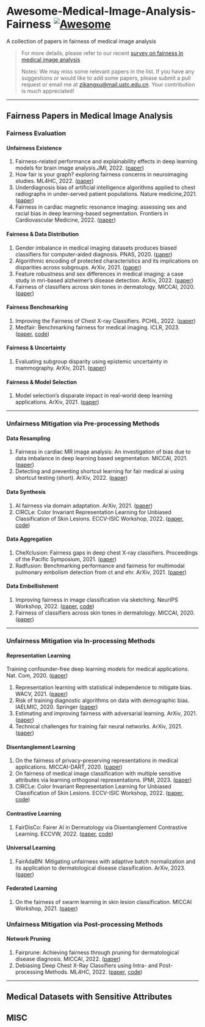 # Awesome-Medical-Image-Analysis-Fairness [![Awesome](https://cdn.rawgit.com/sindresorhus/awesome/d7305f38d29fed78fa85652e3a63e154dd8e8829/media/badge.svg)](https://github.com/sindresorhus/awesome)
A collection of papers in fairness of medical image analysis

> For more details, please refer to our recent [survey on fairness in medical image analysis](https://arxiv.org/abs/2209.13177)
> 
> Notes: We may miss some relevant papers in the list. If you have any suggestions or would like to add some papers, please submit a pull request or email me at zikangxu@mail.ustc.edu.cn. Your contribution is much appreciated!
---
## Fairness Papers in Medical Image Analysis
### Fairness Evaluation
#### Unfairness Existence
1. Fairness-related performance and explainability effects in deep learning models for brain image analysis.JMI, 2022. ([paper](https://www.spiedigitallibrary.org/journals/journal-of-medical-imaging/volume-9/issue-6/061102/Fairness-related-performance-and-explainability-effects-in-deep-learning-models/10.1117/1.JMI.9.6.061102.short?SSO=1))
2. How fair is your graph? exploring fairness concerns in neuroimaging studies. ML4HC, 2022. ([paper](https://www.mlforhc.org/s/61-MHLC_61_Camera_Ready.pdf))
3. Underdiagnosis bias of artificial intelligence algorithms applied to chest radiographs in under-served patient populations. Nature medicine,2021. ([paper](https://www.nature.com/articles/s41591-021-01595-0))
4. Fairness in cardiac magnetic resonance imaging: assessing sex and racial bias in deep learning-based segmentation. Frontiers in Cardiovascular Medicine, 2022. ([paper](https://www.frontiersin.org/articles/10.3389/fcvm.2022.859310/full?&utm_source=Email_to_authors_&utm_medium=Email&utm_content=T1_11.5e1_author&utm_campaign=Email_publication&field=&journalName=Frontiers_in_Cardiovascular_Medicine&id=859310))

#### Fairness & Data Distribution
1. Gender imbalance in medical imaging datasets produces biased classifiers for computer-aided diagnosis. PNAS, 2020. ([paper](https://www.pnas.org/doi/full/10.1073/pnas.1919012117))
2. Algorithmic encoding of protected characteristics and its implications on disparities across subgroups. ArXiv, 2021. ([paper](https://arxiv.org/abs/2110.14755))
3. Feature robustness and sex differences in medical imaging: a case study in mri-based alzheimer’s disease detection. ArXiv, 2022. ([paper](https://arxiv.org/pdf/2204.01737))
4. Fairness of classifiers across skin tones in dermatology. MICCAI, 2020. ([paper](http://krvarshney.github.io/pubs/KinyanjuiOCCPSV_miccai2020.pdf))

#### Fairness Benchmarking
1. Improving the Fairness of Chest X-ray Classifiers. PCHIL, 2022. ([paper](https://proceedings.mlr.press/v174/zhang22a/zhang22a.pdf))
2. Medfair: Benchmarking fairness for medical imaging. ICLR, 2023. ([paper](https://arxiv.org/abs/2210.01725), [code](https://github.com/ys-zong/MEDFAIR))

#### Fairness & Uncertainty
1. Evaluating subgroup disparity using epistemic uncertainty in mammography. ArXiv, 2021. ([paper](https://arxiv.org/abs/2107.02716))

#### Fairness & Model Selection
1. Model selection’s disparate impact in real-world deep learning applications. ArXiv, 2021. ([paper](https://arxiv.org/abs/2104.00606))

---
### Unfairness Mitigation via Pre-processing Methods
#### Data Resampling
1. Fairness in cardiac MR image analysis: An investigation of bias due to data imbalance in deep learning based segmentation. MICCAI, 2021. ([paper](https://link.springer.com/chapter/10.1007/978-3-030-87199-4_39))
2. Detecting and preventing shortcut learning for fair medical ai using shortcut testing (short). ArXiv, 2022. ([paper](https://arxiv.org/pdf/2207.10384))

#### Data Synthesis
1. AI fairness via domain adaptation. ArXiv, 2021. ([paper](https://arxiv.org/pdf/2104.01109))
2.  CIRCLe: Color Invariant Representation Learning for Unbiased Classification of Skin Lesions. ECCV-ISIC Workshop, 2022. ([paper](https://link.springer.com/chapter/10.1007/978-3-031-25069-9_14), [code](https://github.com/sfu-mial/CIRCLe))

#### Data Aggregation
1.  CheXclusion: Fairness gaps in deep chest X-ray classifiers. Proceedings of the Pacific Symposium, 2021. ([paper](https://healthyml.org/publication/seyyed-2020-chexclusion/))
2. Radfusion: Benchmarking performance and fairness for multimodal pulmonary embolism detection from ct and ehr. ArXiv, 2021. ([paper](https://arxiv.org/abs/2111.11665))

#### Data Embellishment
1. Improving fairness in image classification via sketching. NeurIPS Workshop, 2022. ([paper](https://openreview.net/forum?id=Rq2vt3tnAK9), [code](https://github.com/ubc-tea/Improving-Fairness-in-Image-Classification-via-Sketching))
2. Fairness of classifiers across skin tones in dermatology. MICCAI, 2020. ([paper](https://www.springerprofessional.de/en/fairness-of-classifiers-across-skin-tones-in-dermatology/18443500))

---
### Unfairness Mitigation via In-processing Methods
#### Representation Learning
Training confounder-free deep learning models for medical applications. Nat. Com, 2020. ([paper](https://pubmed.ncbi.nlm.nih.gov/33243992/))
1. Representation learning with statistical independence to mitigate bias. WACV, 2021. ([paper](https://openaccess.thecvf.com/content/WACV2021/papers/Adeli_Representation_Learning_With_Statistical_Independence_to_Mitigate_Bias_WACV_2021_paper.pdf))
2. Risk of training diagnostic algorithms on data with demographic bias. IAELMIC, 2020. Springer ([paper](https://dl.acm.org/doi/abs/10.1007/978-3-030-61166-8_20))
3. Estimating and improving fairness with adversarial learning. ArXiv, 2021. ([paper](https://oecd.ai/fr/catalogue/metric-use-cases/estimating-and-improving-fairness-with-adversarial-learning))
4. Technical challenges for training fair neural networks. ArXiv, 2021. ([paper](https://arxiv.org/pdf/2102.06764))

#### Disentanglement Learning
1. On the fairness of privacy-preserving representations in medical applications. MICCAI-DART, 2020. ([paper](https://www.springerprofessional.de/on-the-fairness-of-privacy-preserving-representations-in-medical/18418170))
2. On fairness of medical image classification with multiple sensitive attributes via learning orthogonal representations. IPMI, 2023. ([paper](https://arxiv.org/pdf/2301.01481))
3. CIRCLe: Color Invariant Representation Learning for Unbiased Classification of Skin Lesions. ECCV-ISIC Workshop, 2022. ([paper](https://link.springer.com/chapter/10.1007/978-3-031-25069-9_14), [code](https://github.com/sfu-mial/CIRCLe))

#### Contrastive Learning
1. FairDisCo: Fairer AI in Dermatology via Disentanglement Contrastive Learning. ECCVW, 2022. ([paper](https://arxiv.org/pdf/2208.10013), [code](https://github.com/siyi-wind/FairDisCo))

#### Universal Learning
1. FairAdaBN: Mitigating unfairness with adaptive batch normalization and its application to dermatological disease classification. ArXiv, 2023. ([paper](https://arxiv.org/pdf/2303.08325))

#### Federated Learning
1. On the fairness of swarm learning in skin lesion classification. MICCAI Workshop, 2021. ([paper](https://link.springer.com/chapter/10.1007/978-3-030-90874-4_12))

### Unfairness Mitigation via Post-processing Methods
#### Network Pruning
1. Fairprune: Achieving fairness through pruning for dermatological disease diagnosis. MICCAI, 2022. ([paper](https://link.springer.com/chapter/10.1007/978-3-031-16431-6_70))
2. Debiasing Deep Chest X-Ray Classifiers using Intra- and Post-processing Methods. ML4HC, 2022. ([paper](https://proceedings.mlr.press/v182/marcinkevics22a.html), [code](https://github.com/i6092467/diff-bias-proxies))

---
## Medical Datasets with Sensitive Attributes

## MISC
